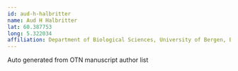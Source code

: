 ```yaml
---
id: aud-h-halbritter
name: Aud H Halbritter
lat: 60.387753
long: 5.322034
affiliation: Department of Biological Sciences, University of Bergen, Bergen, Norway
---
```


Auto generated from OTN manuscript author list
